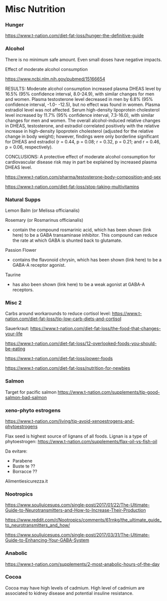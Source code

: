 # Misc Nutrition

### Hunger

https://www.t-nation.com/diet-fat-loss/hunger-the-definitive-guide

### Alcohol

There is no minimum safe amount. Even small doses have negative impacts.

Effect of moderate alcohol consumption

https://www.ncbi.nlm.nih.gov/pubmed/15166654

RESULTS:
Moderate alcohol consumption increased plasma DHEAS level by 16.5% (95%
confidence interval, 8.0-24.9), with similar changes for men and women. Plasma
testosterone level decreased in men by 6.8% (95% confidence interval, -1.0-
-12.5), but no effect was found in women. Plasma estradiol level was not
affected. Serum high-density lipoprotein cholesterol level increased by 11.7%
(95% confidence interval, 7.3-16.0), with similar changes for men and women. The
overall alcohol-induced relative changes in DHEAS, testosterone, and estradiol
correlated positively with the relative increase in high-density lipoprotein
cholesterol (adjusted for the relative change in body weight); however, findings
were only borderline significant for DHEAS and estradiol (r = 0.44, p = 0.08; r
= 0.32, p = 0.21; and r = 0.46, p = 0.06, respectively).

CONCLUSIONS:
A protective effect of moderate alcohol consumption for cardiovascular disease
risk may in part be explained by increased plasma DHEAS level.


https://www.t-nation.com/pharma/testosterone-body-composition-and-sex

https://www.t-nation.com/diet-fat-loss/stop-taking-multivitamins

### Natural Supps

Lemon Balm (or Melissa officianalis)

Rosemary (or Rosmarinus officianalis)

- contain the compound rosmarinic acid, which has been shown (link here) to be a
  GABA transaminase inhibitor. This compound can reduce the rate at which GABA
  is shunted back to glutamate.

Passion Flower

- contains the flavonoid chrysin, which has been shown (link here) to be a GABA-A receptor agonist.

Taurine
- has also been shown (link here) to be a weak agonist at GABA-A receptors.


### Misc 2
Carbs around workarounds to reduce cortisol level:
https://www.t-nation.com/diet-fat-loss/tip-low-carb-diets-and-cortisol

Sauerkraut:
https://www.t-nation.com/diet-fat-loss/the-food-that-changes-your-life

https://www.t-nation.com/diet-fat-loss/12-overlooked-foods-you-should-be-eating

https://www.t-nation.com/diet-fat-loss/power-foods

https://www.t-nation.com/diet-fat-loss/nutrition-for-newbies

### Salmon

Target for pacific salmon https://www.t-nation.com/supplements/tip-good-salmon-bad-salmon

###  xeno-phyto estrogens


https://www.t-nation.com/living/tip-avoid-xenoestrogens-and-phytoestrogens

Flax seed is highest source of lignans of all foods. Lignan is a type of phytoestrogen: https://www.t-nation.com/supplements/flax-oil-vs-fish-oil



Da evitare:

- Parabene
- Buste te ??
- Borracce ??


Alimentiesicurezza.it


### Nootropics


https://www.souljuicesups.com/single-post/2017/01/22/The-Ultimate-Guide-to-Neurotransmitters-and-How-to-Increase-Their-Production

https://www.reddit.com/r/Nootropics/comments/61rnkg/the_ultimate_guide_to_neurotransmitters_and_how/

https://www.souljuicesups.com/single-post/2017/03/31/The-Ultimate-Guide-to-Enhancing-Your-GABA-System


### Anabolic
https://www.t-nation.com/supplements/2-most-anabolic-hours-of-the-day


### Cocoa

Cocoa may have high levels of cadmium. High level of cadmium are associated to
kidney disease and potential insuline resistance.
